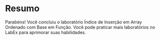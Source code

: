 # Resumo

Parabéns! Você concluiu o laboratório Índice de Inserção em Array Ordenado com Base em Função. Você pode praticar mais laboratórios no LabEx para aprimorar suas habilidades.
